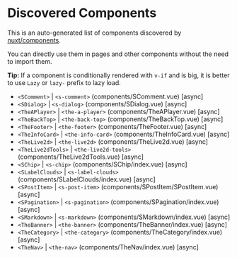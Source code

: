 # Discovered Components

This is an auto-generated list of components discovered by [nuxt/components](https://github.com/nuxt/components).

You can directly use them in pages and other components without the need to import them.

**Tip:** If a component is conditionally rendered with `v-if` and is big, it is better to use `Lazy` or `lazy-` prefix to lazy load.

- `<SComment>` | `<s-comment>` (components/SComment.vue) [async]
- `<SDialog>` | `<s-dialog>` (components/SDialog.vue) [async]
- `<TheAPlayer>` | `<the-a-player>` (components/TheAPlayer.vue) [async]
- `<TheBackTop>` | `<the-back-top>` (components/TheBackTop.vue) [async]
- `<TheFooter>` | `<the-footer>` (components/TheFooter.vue) [async]
- `<TheInfoCard>` | `<the-info-card>` (components/TheInfoCard.vue) [async]
- `<TheLive2d>` | `<the-live2d>` (components/TheLive2d.vue) [async]
- `<TheLive2dTools>` | `<the-live2d-tools>` (components/TheLive2dTools.vue) [async]
- `<SChip>` | `<s-chip>` (components/SChip/index.vue) [async]
- `<SLabelClouds>` | `<s-label-clouds>` (components/SLabelClouds/index.vue) [async]
- `<SPostItem>` | `<s-post-item>` (components/SPostItem/SPostItem.vue) [async]
- `<SPagination>` | `<s-pagination>` (components/SPagination/index.vue) [async]
- `<SMarkdown>` | `<s-markdown>` (components/SMarkdown/index.vue) [async]
- `<TheBanner>` | `<the-banner>` (components/TheBanner/index.vue) [async]
- `<TheCategory>` | `<the-category>` (components/TheCategory/index.vue) [async]
- `<TheNav>` | `<the-nav>` (components/TheNav/index.vue) [async]
